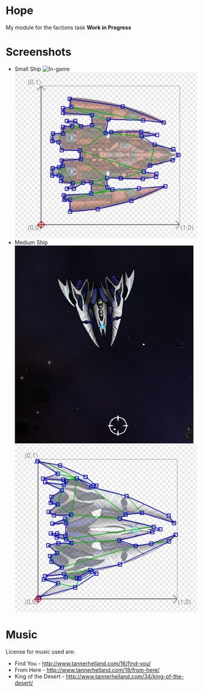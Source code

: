 # Hope
My module for the factions task
**Work in Progress**

# Screenshots
- Small Ship
  ![In-game](Screenshots/smalShipSS.png)
  ![Collider](Screenshots/smallShipCollider.png)
- Medium Ship
  ![In-game](Screenshots/mediumShipSS.png)
  ![Collider](Screenshots/mediumShipCollider.png)

# Music
License for music used are:

- Find You - http://www.tannerhelland.com/16/find-you/
- From Here - http://www.tannerhelland.com/18/from-here/
- King of the Desert - http://www.tannerhelland.com/34/king-of-the-desert/
